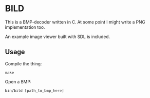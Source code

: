 # BILD
This is a BMP-decoder written in C. At some point I might write a PNG implementation too.

An example image viewer built with SDL is included.

## Usage
Compile the thing:
```shell
make
```

Open a BMP:

```
bin/bild [path_to_bmp_here]
```
